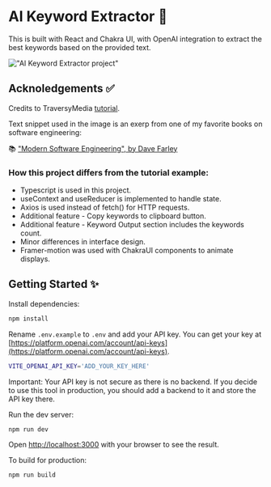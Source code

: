 # AI Keyword Extractor 💬

This is built with React and Chakra UI, with OpenAI integration to extract the best keywords based on the provided text.

!["AI Keyword Extractor project"](https://github.com/glowiep/ai-keyword-extractor/blob/main/public/ai-keyword-extractor.png?raw=true)

<!-- ## What I learned 📚 -->

## Acknoledgements ✅
Credits to TraversyMedia <a href="https://www.traversymedia.com/blog/ai-keyword-extractor-with-react-openai">tutorial</a>. 

Text snippet used in the image is an exerp from one of my favorite books on software engineering: 

📚 <a href="https://www.audible.com/pd/Modern-Software-Engineering-Audiobook/B0BLY5PL64">"Modern Software Engineering", by Dave Farley</a>

### How this project differs from the tutorial example:

- Typescript is used in this project.
- useContext and useReducer is implemented to handle state.
- Axios is used instead of fetch() for HTTP requests.
- Additional feature - Copy keywords to clipboard button.
- Additional feature - Keyword Output section includes the keywords count.
- Minor differences in interface design.
- Framer-motion was used with ChakraUI components to animate displays.

## Getting Started ✨

Install dependencies:

```bash
npm install
```


Rename `.env.example` to `.env` and add your API key. You can get your key at [https://platform.openai.com/account/api-keys](https://platform.openai.com/account/api-keys).

```bash
VITE_OPENAI_API_KEY='ADD_YOUR_KEY_HERE'
```

Important: Your API key is not secure as there is no backend. If you decide to use this tool in production, you should add a backend to it and store the API key there.

Run the dev server:

```bash
npm run dev
```

Open [http://localhost:3000](http://localhost:3000) with your browser to see the result.

To build for production:

```bash
npm run build
```